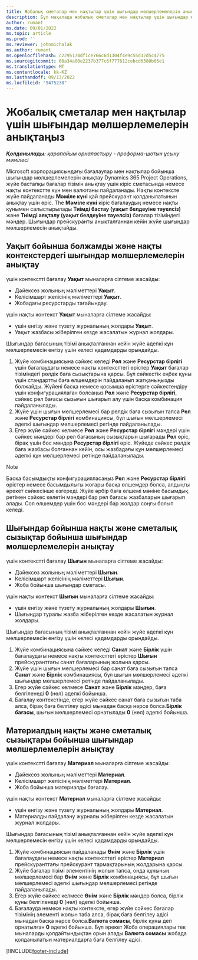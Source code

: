 ```yaml
---
title: Жобалық сметалар мен нақтылар үшін шығындар мөлшерлемелерін анықтаңыз
description: Бұл мақалада жобалық сметалар мен нақтылар үшін шығындар мөлшерлемелері қалай анықталатыны туралы ақпарат берілген.
author: rumant
ms.date: 09/01/2022
ms.topic: article
ms.prod: ''
ms.reviewer: johnmichalak
ms.author: rumant
ms.openlocfilehash: c2295174df1ce766c6d1304f4e9c55d32d5c4775
ms.sourcegitcommit: 60a34a00e2237b377c6f777612cebcd6380b05e1
ms.translationtype: MT
ms.contentlocale: kk-KZ
ms.lasthandoff: 09/13/2022
ms.locfileid: "9475238"
---
```

# <a name="determine-cost-rates-for-project-estimates-and-actuals"></a>Жобалық сметалар мен нақтылар үшін шығындар мөлшерлемелерін анықтаңыз

_**Қолданылады:** қарапайым орналастыру - проформа-шотын ұсыну мәмілесі_

Microsoft корпорациясындағы бағалаулар мен нақтылар бойынша шығындар мөлшерлемелерін анықтау Dynamics 365 Project Operations, жүйе бастапқы бағалар тізімін анықтау үшін кіріс сметасында немесе нақты контекстте күн мен валютаны пайдаланады. Нақты контексте жүйе пайдаланады **Мәміле күні** қай прейскурант қолданылатынын анықтау үшін өріс. The **Мәміле күні** кіріс бағалаудың немесе нақты құнымен салыстырылады **Тиімді бастау (уақыт белдеуіне тәуелсіз)** және **Тиімді аяқталу (уақыт белдеуіне тәуелсіз)** бағалар тізіміндегі мәндер. Шығындар прейскуранты анықталғаннан кейін жүйе шығындар мөлшерлемесін анықтайды. 

## <a name="determining-cost-rates-in-estimate-and-actual-contexts-for-time"></a>Уақыт бойынша болжамды және нақты контекстердегі шығындар мөлшерлемелерін анықтау

үшін контекстті бағалау **Уақыт** мыналарға сілтеме жасайды:

- Дәйексөз жолының мәліметтері **Уақыт**.
- Келісімшарт желісінің мәліметтері **Уақыт**.
- Жобадағы ресурстарды тағайындау.

үшін нақты контекст **Уақыт** мыналарға сілтеме жасайды:

- үшін енгізу және түзету журналының жолдары **Уақыт**.
- Уақыт жазбасы жіберілген кезде жасалатын журнал жолдары.

Шығындар бағасының тізімі анықталғаннан кейін жүйе әдепкі құн мөлшерлемесін енгізу үшін келесі қадамдарды орындайды.

1. Жүйе комбинациясына сәйкес келеді **Рөл** және **Ресурстар бірлігі** үшін бағалаудағы немесе нақты контексттегі өрістер **Уақыт** бағалар тізіміндегі рөлдік баға сызықтарына қарсы. Бұл сәйкестік еңбек құны үшін стандартты баға өлшемдерін пайдаланып жатқаныңызды болжайды. Жүйені басқа немесе қосымша өрістерге сәйкестендіру үшін конфигурациялаған болсаңыз **Рөл** және **Ресурстар бірлігі**, сәйкес рөл бағасы сызығын шығарып алу үшін басқа комбинация пайдаланылады.
1. Жүйе үшін шығын мөлшерлемесі бар рөлдік баға сызығын тапса **Рөл** және **Ресурстар бірлігі** комбинациясы, бұл шығын мөлшерлемесі әдепкі шығындар мөлшерлемесі ретінде пайдаланылады.
1. Егер жүйе сәйкес келмесе **Рөл** және **Ресурстар бірлігі** мәндері үшін сәйкес мәндері бар рөл бағасының сызықтарын шығарады **Рөл** өріс, бірақ үшін бос мәндер **Ресурстар бірлігі** өріс. Жүйеде сәйкес рөлдік баға жазбасы болғаннан кейін, осы жазбадағы құн мөлшерлемесі әдепкі құн мөлшерлемесі ретінде пайдаланылады.

> [!NOTE]
> Басқа басымдықты конфигурацияласаңыз **Рөл** және **Ресурстар бірлігі** өрістер немесе басымдылығы жоғары басқа өлшемдер болса, алдыңғы әрекет сәйкесінше өзгереді. Жүйе әрбір баға өлшемі мәніне басымдық ретімен сәйкес келетін мәндері бар рөл бағасы жазбаларын шығарып алады. Сол өлшемдер үшін бос мәндері бар жолдар соңғы болып келеді.

## <a name="determining-cost-rates-on-actual-and-estimate-lines-for-expense"></a>Шығындар бойынша нақты және сметалық сызықтар бойынша шығындар мөлшерлемелерін анықтау

үшін контекстті бағалау **Шығын** мыналарға сілтеме жасайды:

- Дәйексөз жолының мәліметтері **Шығын**.
- Келісімшарт желісінің мәліметтері **Шығын**.
- Жоба бойынша шығындар сметасы.

үшін нақты контекст **Шығын** мыналарға сілтеме жасайды:

- үшін енгізу және түзету журналының жолдары **Шығын**.
- Шығындар туралы жазба жіберілген кезде жасалатын журнал жолдары.

Шығындар бағасының тізімі анықталғаннан кейін жүйе әдепкі құн мөлшерлемесін енгізу үшін келесі қадамдарды орындайды.

1. Жүйе комбинациясына сәйкес келеді **Санат** және **Бірлік** үшін бағалаудағы немесе нақты контексттегі өрістер **Шығын** прейскуранттағы санат бағаларының жолына қарсы.
1. Жүйе үшін шығын мөлшерлемесі бар санат баға сызығын тапса **Санат** және **Бірлік** комбинациясы, бұл шығын мөлшерлемесі әдепкі шығындар мөлшерлемесі ретінде пайдаланылады.
1. Егер жүйе сәйкес келмесе **Санат** және **Бірлік** мәндер, баға белгіленеді **0** (нөл) әдепкі бойынша.
1. Бағалау контекстінде, егер жүйе сәйкес санат баға сызығын таба алса, бірақ баға белгілеу әдісі мынадан басқа нәрсе болса.**Бірлік бағасы**, шығын мөлшерлемесі орнатылады **0** (нөл) әдепкі бойынша.

## <a name="determining-cost-rates-on-actual-and-estimate-lines-for-material"></a>Материалдың нақты және сметалық сызықтары бойынша шығындар мөлшерлемелерін анықтау

үшін контекстті бағалау **Материал** мыналарға сілтеме жасайды:

- Дәйексөз жолының мәліметтері **Материал**.
- Келісімшарт желісінің мәліметтері **Материал**.
- Жоба бойынша материалды бағалау.

үшін нақты контекст **Материал** мыналарға сілтеме жасайды:

- үшін енгізу және түзету журналының жолдары **Материал**.
- Материалды пайдалану журналы жіберілген кезде жасалатын журнал жолдары.

Шығындар бағасының тізімі анықталғаннан кейін жүйе әдепкі құн мөлшерлемесін енгізу үшін келесі қадамдарды орындайды.

1. Жүйе комбинациясын пайдаланады **Өнім** және **Бірлік** үшін бағалаудағы немесе нақты контексттегі өрістер **Материал** прейскуранттағы прейскурант тармақтарының жолдарына қарсы.
1. Жүйе бағалар тізімі элементінің жолын тапса, онда құнының мөлшерлемесі бар **Өнім** және **Бірлік** комбинациясы, бұл шығын мөлшерлемесі әдепкі шығындар мөлшерлемесі ретінде пайдаланылады.
1. Егер жүйе сәйкес келмесе **Өнім** және **Бірлік** мәндер болса, бірлік құны белгіленеді **0** (нөл) әдепкі бойынша.
1. Бағалауда немесе нақты контексте, егер жүйе сәйкес бағалар тізімінің элементі жолын таба алса, бірақ баға белгілеу әдісі мынадан басқа нәрсе болса.**Валюта сомасы**, бірлік құны деп орнатылған **0** әдепкі бойынша. Бұл әрекет Жоба операциялары тек мыналарды қолдайтындықтан орын алады **Валюта сомасы** жобада қолданылатын материалдарға баға белгілеу әдісі.

[!INCLUDE[footer-include](../../includes/footer-banner.md)]

